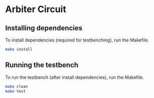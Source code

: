 # Arbiter Circuit

## Installing dependencies

To install dependencies (required for testbenching), run the Makefile.

```sh
make install
```

## Running the testbench

To run the testbench (after install dependencies), run the Makefile.

```sh
make clean
make test
```